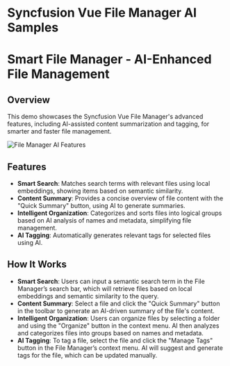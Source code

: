 # Syncfusion Vue File Manager AI Samples

# Smart File Manager - AI-Enhanced File Management

## Overview

This demo showcases the Syncfusion Vue File Manager's advanced features, including AI-assisted content summarization and tagging, for smarter and faster file management.

![File Manager AI Features](../gif-images/filemanager/smart-filemanager.gif)

## Features

- **Smart Search**: Matches search terms with relevant files using local embeddings, showing items based on semantic similarity.
- **Content Summary**: Provides a concise overview of file content with the "Quick Summary" button, using AI to generate summaries.
- **Intelligent Organization**: Categorizes and sorts files into logical groups based on AI analysis of names and metadata, simplifying file management.
- **AI Tagging**: Automatically generates relevant tags for selected files using AI.

## How It Works

- **Smart Search**: Users can input a semantic search term in the File Manager’s search bar, which will retrieve files based on local embeddings and semantic similarity to the query.
- **Content Summary**: Select a file and click the "Quick Summary" button in the toolbar to generate an AI-driven summary of the file's content.
- **Intelligent Organization**: Users can organize files by selecting a folder and using the "Organize" button in the context menu. AI then analyzes and categorizes files into groups based on names and metadata.
- **AI Tagging**: To tag a file, select the file and click the "Manage Tags" button in the File Manager’s context menu. AI will suggest and generate tags for the file, which can be updated manually.

